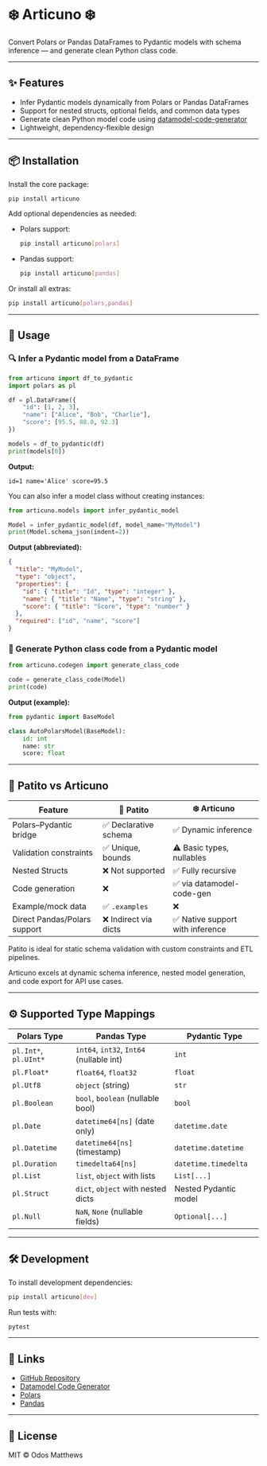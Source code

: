 # ❄️ Articuno ❄️

Convert Polars or Pandas DataFrames to Pydantic models with schema inference — and generate clean Python class code.

---

## ✨ Features

- Infer Pydantic models dynamically from Polars or Pandas DataFrames  
- Support for nested structs, optional fields, and common data types  
- Generate clean Python model code using [datamodel-code-generator](https://github.com/koxudaxi/datamodel-code-generator)  
- Lightweight, dependency-flexible design  

---

## 📦 Installation

Install the core package:

```bash
pip install articuno
```

Add optional dependencies as needed:

- Polars support:

  ```bash
  pip install articuno[polars]
  ```

- Pandas support:

  ```bash
  pip install articuno[pandas]
  ```

Or install all extras:

```bash
pip install articuno[polars,pandas]
```

---

## 🚀 Usage

### 🔍 Infer a Pydantic model from a DataFrame

```python
from articuno import df_to_pydantic
import polars as pl

df = pl.DataFrame({
    "id": [1, 2, 3],
    "name": ["Alice", "Bob", "Charlie"],
    "score": [95.5, 88.0, 92.3]
})

models = df_to_pydantic(df)
print(models[0])
```

**Output:**

```
id=1 name='Alice' score=95.5
```

You can also infer a model class without creating instances:

```python
from articuno.models import infer_pydantic_model

Model = infer_pydantic_model(df, model_name="MyModel")
print(Model.schema_json(indent=2))
```

**Output (abbreviated):**

```json
{
  "title": "MyModel",
  "type": "object",
  "properties": {
    "id": { "title": "Id", "type": "integer" },
    "name": { "title": "Name", "type": "string" },
    "score": { "title": "Score", "type": "number" }
  },
  "required": ["id", "name", "score"]
}
```

### 🧾 Generate Python class code from a Pydantic model

```python
from articuno.codegen import generate_class_code

code = generate_class_code(Model)
print(code)
```

**Output (example):**

```python
from pydantic import BaseModel

class AutoPolarsModel(BaseModel):
    id: int
    name: str
    score: float
```

---

## 📜 Patito vs Articuno

| Feature                       | 🦜 Patito                   | ❄️ Articuno                      |
|------------------------------|-----------------------------|---------------------------------|
| Polars–Pydantic bridge        | ✅ Declarative schema        | ✅ Dynamic inference             |
| Validation constraints        | ✅ Unique, bounds            | ⚠️ Basic types, nullables        |
| Nested Structs                | ❌ Not supported            | ✅ Fully recursive              |
| Code generation               | ❌                          | ✅ via datamodel-code-gen        |
| Example/mock data             | ✅ `.examples`               | ❌                              |
| Direct Pandas/Polars support  | ❌ Indirect via dicts        | ✅ Native support with inference |

Patito is ideal for static schema validation with custom constraints and ETL pipelines.

Articuno excels at dynamic schema inference, nested model generation, and code export for API use cases.

---

## ⚙️ Supported Type Mappings

| Polars Type          | Pandas Type          | Pydantic Type           |
|---------------------|---------------------|------------------------|
| `pl.Int*`, `pl.UInt*` | `int64`, `int32`, `Int64` (nullable int) | `int`                  |
| `pl.Float*`           | `float64`, `float32`  | `float`                |
| `pl.Utf8`             | `object` (string)     | `str`                  |
| `pl.Boolean`          | `bool`, `boolean` (nullable bool) | `bool`                 |
| `pl.Date`             | `datetime64[ns]` (date only) | `datetime.date`        |
| `pl.Datetime`         | `datetime64[ns]` (timestamp) | `datetime.datetime`    |
| `pl.Duration`         | `timedelta64[ns]`     | `datetime.timedelta`   |
| `pl.List`             | `list`, `object` with lists | `List[...]`            |
| `pl.Struct`           | `dict`, `object` with nested dicts | Nested Pydantic model  |
| `pl.Null`             | `NaN`, `None` (nullable fields) | `Optional[...]`         |

---

## 🛠️ Development

To install development dependencies:

```bash
pip install articuno[dev]
```

Run tests with:

```bash
pytest
```

---

## 🔗 Links

- [GitHub Repository](https://github.com/eddiethedean/articuno)  
- [Datamodel Code Generator](https://github.com/koxudaxi/datamodel-code-generator)  
- [Polars](https://www.pola.rs/)  
- [Pandas](https://pandas.pydata.org/)  

---

## 📄 License

MIT © Odos Matthews
